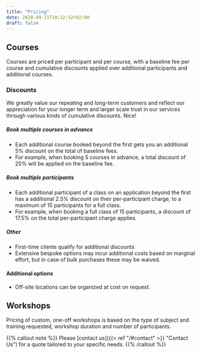 ```yaml
---
title: "Pricing"
date: 2020-09-21T10:32:52+02:00
draft: false
---
```


## Courses

Courses are priced per participant and per course, with a baseline fee per course and cumulative discounts applied over additional participants and additional courses.

### Discounts

We greatly value our repeating and long-term customers and reflect our appreciation for your longer term and larger scale trust in our services through various kinds of cumulative discounts. Nice!

##### Book multiple courses in advance

 * Each additional course booked beyond the first gets you an additional 5% discount on the total of baseline fees. 
 * For example, when booking 5 courses in advance, a total discount of 25% will be applied on the baseline fee.

##### Book multiple participants

 * Each additional participant of a class on an application beyond the first has a additional 2.5% discount on their per-participant charge, to a maximum of 15 participants for a full class.
 * For example, when booking a full class of 15 participants, a discount of 17.5% on the total per-participant charge applies.

##### Other

 * First-time clients qualify for additional discounts
 * Extensive bespoke options may incur additional costs based on marginal effort, but in case of bulk purchases these may be waived.


#### Additional options

 * Off-site locations can be organized at cost on request.


## Workshops

Pricing of custom, one-off workshops is based on the type of subject and training requested, workshop duration and number of participants.

{{% callout note %}}
Please [contact us]({{< ref "/#contact" >}} "Contact Us") for a quote tailored to your specific needs.
{{% /callout %}}
